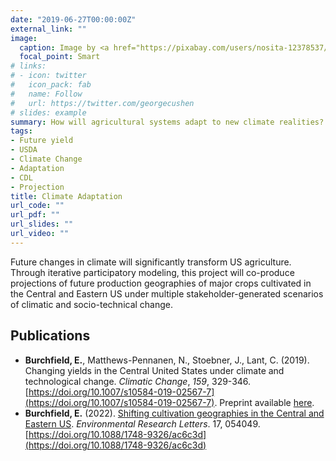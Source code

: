```yaml
---
date: "2019-06-27T00:00:00Z"
external_link: ""
image:
  caption: Image by <a href="https://pixabay.com/users/nosita-12378537/?utm_source=link-attribution&amp;utm_medium=referral&amp;utm_campaign=image&amp;utm_content=4175934">nosita</a> from <a href="https://pixabay.com/?utm_source=link-attribution&amp;utm_medium=referral&amp;utm_campaign=image&amp;utm_content=4175934">Pixabay</a>
  focal_point: Smart
# links:
# - icon: twitter
#   icon_pack: fab
#   name: Follow
#   url: https://twitter.com/georgecushen
# slides: example
summary: How will agricultural systems adapt to new climate realities?
tags:
- Future yield
- USDA
- Climate Change
- Adaptation
- CDL
- Projection
title: Climate Adaptation
url_code: ""
url_pdf: ""
url_slides: ""
url_video: ""
---
```


Future changes in climate will significantly transform US agriculture. Through iterative participatory modeling, this project will co-produce projections of future production geographies of major crops cultivated in the Central and Eastern US under multiple stakeholder-generated scenarios of climatic and socio-technical change. 

## Publications

* **Burchfield, E.**, Matthews-Pennanen, N., Stoebner, J., Lant, C. (2019).  Changing yields in the Central United States under climate and technological change. _Climatic Change_, _159_, 329-346. [https://doi.org/10.1007/s10584-019-02567-7](https://doi.org/10.1007/s10584-019-02567-7). Preprint available [here](/files/Burchfield_FY_preprint.pdf).
* **Burchfield, E.** (2022). [Shifting cultivation geographies in the Central and Eastern US](https://iopscience.iop.org/article/10.1088/1748-9326/ac6c3d). _Environmental Research Letters_. 17, 054049. [https://doi.org/10.1088/1748-9326/ac6c3d](https://doi.org/10.1088/1748-9326/ac6c3d)
